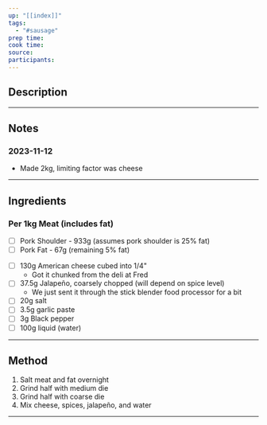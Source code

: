 ```yaml
---
up: "[[index]]"
tags:
  - "#sausage"
prep time: 
cook time: 
source: 
participants:
---
```

## Description

---
## Notes
### 2023-11-12
* Made 2kg, limiting factor was cheese
___
## Ingredients
### Per 1kg Meat (includes fat)
- [ ] Pork Shoulder - 933g (assumes pork shoulder is 25% fat)
- [ ] Pork Fat - 67g (remaining 5% fat)
* [ ] 130g American cheese cubed into 1/4" 
	* Got it chunked from the deli at Fred
* [ ] 37.5g Jalapeño, coarsely chopped (will depend on spice level)
	* We just sent it through the stick blender food processor for a bit
* [ ] 20g salt
* [ ] 3.5g garlic paste
* [ ] 3g Black pepper
* [ ] 100g liquid (water)
---
## Method
1. Salt meat and fat overnight
2. Grind half with medium die
3. Grind half with coarse die
4. Mix cheese, spices, jalapeño, and water

---
